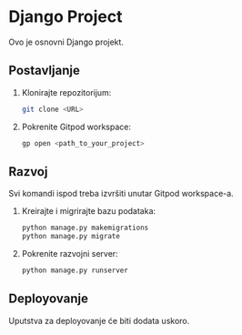 # Django Project

Ovo je osnovni Django projekt.

## Postavljanje

1. Klonirajte repozitorijum:
    ```bash
    git clone <URL>
    ```
2. Pokrenite Gitpod workspace:
    ```bash
    gp open <path_to_your_project>
    ```

## Razvoj

Svi komandi ispod treba izvršiti unutar Gitpod workspace-a.

1. Kreirajte i migrirajte bazu podataka:
    ```bash
    python manage.py makemigrations
    python manage.py migrate
    ```

2. Pokrenite razvojni server:
    ```bash
    python manage.py runserver
    ```

## Deployovanje

Uputstva za deployovanje će biti dodata uskoro.
